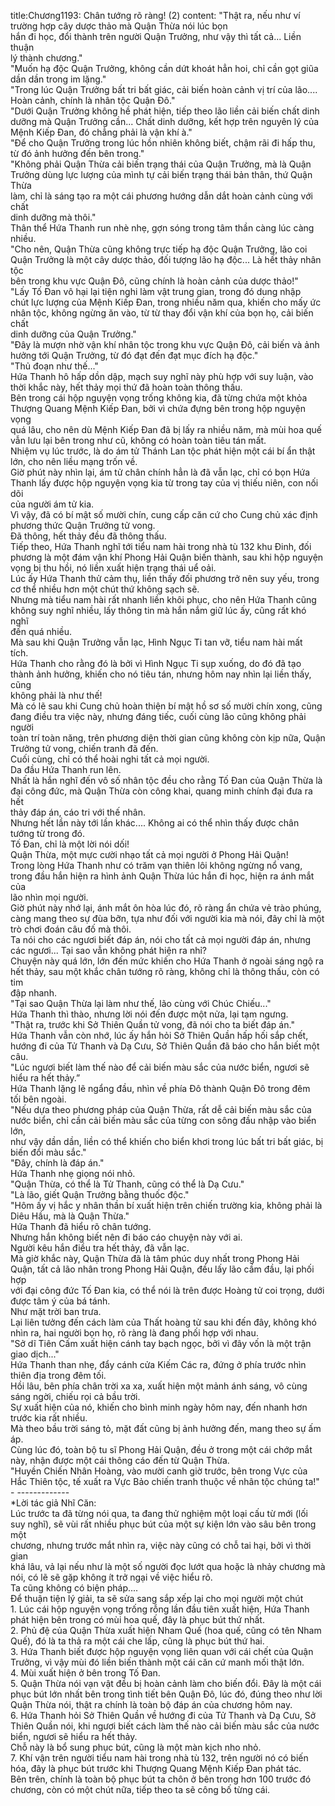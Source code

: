 title:Chương1193: Chân tướng rõ ràng! (2)
content:
"Thật ra, nếu như ví trường hợp cây dược thảo mà Quận Thừa nói lúc bọn<br>hắn đi học, đổi thành trên người Quận Trưởng, như vậy thì tất cả... Liền thuận<br>lý thành chương."<br>"Muốn hạ độc Quận Trưởng, không cần dứt khoát hẳn hoi, chỉ cần gọt giũa<br>dần dần trong im lặng."<br>"Trong lúc Quận Trưởng bất tri bất giác, cải biến hoàn cảnh vị trí của lão....<br>Hoàn cảnh, chính là nhân tộc Quận Đô."<br>"Dưới Quận Trưởng không hề phát hiện, tiếp theo lão liền cải biến chất dinh<br>dưỡng mà Quận Trưởng cần... Chất dinh dưỡng, kết hợp trên nguyên lý của<br>Mệnh Kiếp Đan, đó chẳng phải là vận khí à."<br>"Để cho Quận Trưởng trong lúc hồn nhiên không biết, chậm rãi đi hấp thu,<br>từ đó ảnh hưởng đến bên trong."<br>"Không phải Quận Thừa cải biến trạng thái của Quận Trưởng, mà là Quận<br>Trưởng dùng lực lượng của mình tự cải biến trạng thái bản thân, thứ Quận Thừa<br>làm, chỉ là sáng tạo ra một cái phương hướng dẫn dắt hoàn cảnh cùng với chất<br>dinh dưỡng mà thôi."<br>Thân thể Hứa Thanh run nhè nhẹ, gợn sóng trong tâm thần càng lúc càng<br>nhiều.<br>"Cho nên, Quận Thừa cũng không trực tiếp hạ độc Quận Trưởng, lão coi<br>Quận Trưởng là một cây dược thảo, đối tượng lão hạ độc... Là hết thảy nhân tộc<br>bên trong khu vực Quận Đô, cũng chính là hoàn cảnh của dược thảo!"<br>"Lấy Tố Đan vô hại lại tiện nghi làm vật trung gian, trong đó dung nhập<br>chút lực lượng của Mệnh Kiếp Đan, trong nhiều năm qua, khiến cho mấy ức<br>nhân tộc, không ngừng ăn vào, từ từ thay đổi vận khí của bọn họ, cải biến chất<br>dinh dưỡng của Quận Trưởng."<br>"Đây là mượn nhờ vận khí nhân tộc trong khu vực Quận Đô, cải biến và ảnh<br>hưởng tới Quận Trưởng, từ đó đạt đến đạt mục đích hạ độc."<br>"Thủ đoạn như thế..."<br>Hứa Thanh hô hấp dồn dập, mạch suy nghĩ này phù hợp với suy luận, vào<br>thời khắc này, hết thảy mọi thứ đã hoàn toàn thông thấu.<br>Bên trong cái hộp nguyện vọng trống không kia, đã từng chứa một khỏa<br>Thượng Quang Mệnh Kiếp Đan, bởi vì chứa đựng bên trong hộp nguyện vọng<br>quá lâu, cho nên dù Mệnh Kiếp Đan đã bị lấy ra nhiều năm, mà mùi hoa quế<br>vẫn lưu lại bên trong như cũ, không có hoàn toàn tiêu tán mất.<br>Nhiệm vụ lúc trước, là do ám tử Thánh Lan tộc phát hiện một cái bí ẩn thật<br>lớn, cho nên liều mạng trốn về.<br>Giờ phút này nhìn lại, ám tử chân chính hẳn là đã vẫn lạc, chỉ có bọn Hứa<br>Thanh lấy được hộp nguyện vọng kia từ trong tay của vị thiếu niên, con nối dõi<br>của người ám tử kia.<br>Vì vậy, đã có bí mật số mười chín, cung cấp căn cứ cho Cung chủ xác định<br>phương thức Quận Trưởng tử vong.<br>Đã thông, hết thảy đều đã thông thấu.<br>Tiếp theo, Hứa Thanh nghĩ tới tiểu nam hài trong nhà tù 132 khu Đinh, đối<br>phương là một đám vận khí Phong Hải Quận biến thành, sau khi hộp nguyện<br>vọng bị thu hồi, nó liền xuất hiện trạng thái uể oải.<br>Lúc ấy Hứa Thanh thử cảm thụ, liền thấy đối phương trở nên suy yếu, trong<br>cơ thể nhiều hơn một chút thứ không sạch sẽ.<br>Nhưng mà tiểu nam hài rất nhanh liền khôi phục, cho nên Hứa Thanh cũng<br>không suy nghĩ nhiều, lấy thông tin mà hắn nắm giữ lúc ấy, cũng rất khó nghĩ<br>đến quá nhiều.<br>Mà sau khi Quận Trưởng vẫn lạc, Hình Ngục Ti tan vỡ, tiểu nam hài mất<br>tích.<br>Hứa Thanh cho rằng đó là bởi vì Hình Ngục Ti sụp xuống, do đó đã tạo<br>thành ảnh hưởng, khiến cho nó tiêu tán, nhưng hôm nay nhìn lại liền thấy, cũng<br>không phải là như thế!<br>Mà có lẽ sau khi Cung chủ hoàn thiện bí mật hồ sơ số mười chín xong, cũng<br>đang điều tra việc này, nhưng đáng tiếc, cuối cùng lão cũng không phải người<br>toàn trí toàn năng, trên phương diện thời gian cũng không còn kịp nữa, Quận<br>Trưởng tử vong, chiến tranh đã đến.<br>Cuối cùng, chỉ có thể hoài nghi tất cả mọi người.<br>Da đầu Hứa Thanh run lên.<br>Nhất là hắn nghĩ đến vô số nhân tộc đều cho rằng Tố Đan của Quận Thừa là<br>đại công đức, mà Quận Thừa còn công khai, quang minh chính đại đưa ra hết<br>thảy đáp án, cáo tri với thế nhân.<br>Nhưng hết lần này tới lần khác.... Không ai có thể nhìn thấy được chân<br>tướng từ trong đó.<br>Tố Đan, chỉ là một lời nói dối!<br>Quận Thừa, một mực cười nhạo tất cả mọi người ở Phong Hải Quận!<br>Trong lòng Hứa Thanh như có trăm vạn thiên lôi không ngừng nổ vang,<br>trong đầu hắn hiện ra hình ảnh Quận Thừa lúc hắn đi học, hiện ra ánh mắt của<br>lão nhìn mọi người.<br>Giờ phút này nhớ lại, ánh mắt ôn hòa lúc đó, rõ ràng ẩn chứa vẻ trào phúng,<br>càng mang theo sự đùa bỡn, tựa như đối với người kia mà nói, đây chỉ là một<br>trò chơi đoán câu đố mà thôi.<br>Ta nói cho các ngươi biết đáp án, nói cho tất cả mọi người đáp án, nhưng<br>các ngươi... Tại sao vẫn không phát hiện ra nhỉ?<br>Chuyện này quá lớn, lớn đến mức khiến cho Hứa Thanh ở ngoài sáng ngộ ra<br>hết thảy, sau một khắc chân tướng rõ ràng, không chỉ là thông thấu, còn có tim<br>đập nhanh.<br>"Tại sao Quận Thừa lại làm như thế, lão cùng với Chúc Chiếu..."<br>Hứa Thanh thì thào, nhưng lời nói đến được một nửa, lại tạm ngưng.<br>"Thật ra, trước khi Sở Thiên Quần tử vong, đã nói cho ta biết đáp án."<br>Hứa Thanh vẫn còn nhớ, lúc ấy hắn hỏi Sở Thiên Quần hấp hối sắp chết,<br>hướng đi của Tử Thanh và Dạ Cưu, Sở Thiên Quần đã báo cho hắn biết một<br>câu.<br>"Lúc ngươi biết làm thế nào để cải biến màu sắc của nước biển, ngươi sẽ<br>hiểu ra hết thảy.”<br>Hứa Thanh lặng lẽ ngẩng đầu, nhìn về phía Đô thành Quận Đô trong đêm<br>tối bên ngoài.<br>"Nếu dựa theo phương pháp của Quận Thừa, rất dễ cải biến màu sắc của<br>nước biển, chỉ cần cải biến màu sắc của từng con sông đầu nhập vào biển lớn,<br>như vậy dần dần, liền có thể khiến cho biển khơi trong lúc bất tri bất giác, bị<br>biến đổi màu sắc."<br>"Đây, chính là đáp án."<br>Hứa Thanh nhẹ giọng nói nhỏ.<br>"Quận Thừa, có thể là Tử Thanh, cũng có thể là Dạ Cưu."<br>"Là lão, giết Quận Trưởng bằng thuốc độc."<br>"Hôm ấy vị hắc y nhân thần bí xuất hiện trên chiến trường kia, không phải là<br>Diêu Hầu, mà là Quận Thừa."<br>Hứa Thanh đã hiểu rõ chân tướng.<br>Nhưng hắn không biết nên đi báo cáo chuyện này với ai.<br>Người kêu hắn điều tra hết thảy, đã vẫn lạc.<br>Mà giờ khắc này, Quận Thừa đã là tâm phúc duy nhất trong Phong Hải<br>Quận, tất cả lão nhân trong Phong Hải Quận, đều lấy lão cầm đầu, lại phối hợp<br>với đại công đức Tố Đan kia, có thể nói là trên được Hoàng tử coi trọng, dưới<br>được tâm ý của bá tánh.<br>Như mặt trời ban trưa.<br>Lại liên tưởng đến cách làm của Thất hoàng tử sau khi đến đây, không khó<br>nhìn ra, hai người bọn họ, rõ ràng là đang phối hợp với nhau.<br>"Sở dĩ Tiên Cấm xuất hiện cánh tay bạch ngọc, bởi vì đây vốn là một trận<br>giao dịch..."<br>Hứa Thanh than nhẹ, đẩy cánh cửa Kiếm Các ra, đứng ở phía trước nhìn<br>thiên địa trong đêm tối.<br>Hồi lâu, bên phía chân trời xa xa, xuất hiện một mảnh ánh sáng, vô cùng<br>sáng ngời, chiếu rọi cả bầu trời.<br>Sự xuất hiện của nó, khiến cho bình minh ngày hôm nay, đến nhanh hơn<br>trước kia rất nhiều.<br>Mà theo bầu trời sáng tỏ, mặt đất cũng bị ảnh hưởng đến, mang theo sự ấm<br>áp.<br>Cùng lúc đó, toàn bộ tu sĩ Phong Hải Quận, đều ở trong một cái chớp mắt<br>này, nhận được một cái thông cáo đến từ Quận Thừa.<br>"Huyền Chiến Nhân Hoàng, vào mười canh giờ trước, bên trong Vực của<br>Hắc Thiên tộc, tế xuất ra Vực Bảo chiến tranh thuộc về nhân tộc chúng ta!"<br>- -------------<br>*Lời tác giả Nhĩ Căn:<br>Lúc trước ta đã từng nói qua, ta đang thử nghiệm một loại cấu từ mới (lối<br>suy nghĩ), sẽ vùi rất nhiều phục bút của một sự kiện lớn vào sâu bên trong một<br>chương, nhưng trước mắt nhìn ra, việc này cũng có chỗ tai hại, bởi vì thời gian<br>khá lâu, vả lại nếu như là một số người đọc lướt qua hoặc là nhảy chương mà<br>nói, có lẽ sẽ gặp không ít trở ngại về việc hiểu rõ.<br>Ta cũng không có biện pháp....<br>Để thuận tiện lý giải, ta sẽ sửa sang sắp xếp lại cho mọi người một chút<br>1. Lúc cái hộp nguyện vọng trống rỗng lần đầu tiên xuất hiện, Hứa Thanh<br>phát hiện bên trong có mùi hoa quế, đây là phục bút thứ nhất.<br>2. Phủ đệ của Quận Thừa xuất hiện Nham Quế (hoa quế, cũng có tên Nham<br>Quế), đó là ta thả ra một cái che lấp, cũng là phục bút thứ hai.<br>3. Hứa Thanh biết được hộp nguyện vọng liên quan với cái chết của Quận<br>Trưởng, vì vậy mùi đó liền biến thành một cái căn cứ manh mối thật lớn.<br>4. Mùi xuất hiện ở bên trong Tố Đan.<br>5. Quận Thừa nói vạn vật đều bị hoàn cảnh làm cho biến đổi. Đây là một cái<br>phục bút lớn nhất bên trong tình tiết bên Quận Đô, lúc đó, đúng theo như lời<br>Quận Thừa nói, thật ra chính là toàn bộ đáp án của chương hôm nay.<br>6. Hứa Thanh hỏi Sở Thiên Quần về hướng đi của Tử Thanh và Dạ Cưu, Sở<br>Thiên Quần nói, khi ngươi biết cách làm thế nào cải biến màu sắc của nước<br>biển, ngươi sẽ hiểu ra hết thảy.<br>Chỗ này là bổ sung phục bút, cũng là một màn kịch nho nhỏ.<br>7. Khí vận trên người tiểu nam hài trong nhà tù 132, trên người nó có biến<br>hóa, đây là phục bút trước khi Thượng Quang Mệnh Kiếp Đan phát tác.<br>Bên trên, chính là toàn bộ phục bút ta chôn ở bên trong hơn 100 trước đó<br>chương, còn có một chút nữa, tiếp theo ta sẽ công bố từng cái.